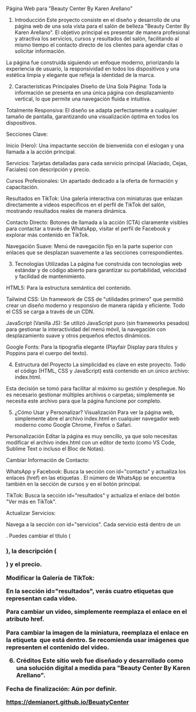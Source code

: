 Página Web para "Beauty Center By Karen Arellano"
1. Introducción
Este proyecto consiste en el diseño y desarrollo de una página web de una sola vista para el salón de belleza "Beauty Center By Karen Arellano". El objetivo principal es presentar de manera profesional y atractiva los servicios, cursos y resultados del salón, facilitando al mismo tiempo el contacto directo de los clientes para agendar citas o solicitar información.

La página fue construida siguiendo un enfoque moderno, priorizando la experiencia de usuario, la responsividad en todos los dispositivos y una estética limpia y elegante que refleja la identidad de la marca.

2. Características Principales
Diseño de Una Sola Página: Toda la información se presenta en una única página con desplazamiento vertical, lo que permite una navegación fluida e intuitiva.

Totalmente Responsiva: El diseño se adapta perfectamente a cualquier tamaño de pantalla, garantizando una visualización óptima en todos los dispositivos.

Secciones Clave:

Inicio (Hero): Una impactante sección de bienvenida con el eslogan y una llamada a la acción principal.

Servicios: Tarjetas detalladas para cada servicio principal (Alaciado, Cejas, Faciales) con descripción y precio.

Cursos Profesionales: Un apartado dedicado a la oferta de formación y capacitación.

Resultados en TikTok: Una galería interactiva con miniaturas que enlazan directamente a videos específicos en el perfil de TikTok del salón, mostrando resultados reales de manera dinámica.

Contacto Directo: Botones de llamada a la acción (CTA) claramente visibles para contactar a través de WhatsApp, visitar el perfil de Facebook y explorar más contenido en TikTok.

Navegación Suave: Menú de navegación fijo en la parte superior con enlaces que se desplazan suavemente a las secciones correspondientes.

3. Tecnologías Utilizadas
La página fue construida con tecnologías web estándar y de código abierto para garantizar su portabilidad, velocidad y facilidad de mantenimiento.

HTML5: Para la estructura semántica del contenido.

Tailwind CSS: Un framework de CSS de "utilidades primero" que permitió crear un diseño moderno y responsivo de manera rápida y eficiente. Todo el CSS se carga a través de un CDN.

JavaScript (Vanilla JS): Se utilizó JavaScript puro (sin frameworks pesados) para gestionar la interactividad del menú móvil, la navegación con desplazamiento suave y otros pequeños efectos dinámicos.

Google Fonts: Para la tipografía elegante (Playfair Display para títulos y Poppins para el cuerpo del texto).

4. Estructura del Proyecto
La simplicidad es clave en este proyecto. Todo el código (HTML, CSS y JavaScript) está contenido en un único archivo: index.html.

Esta decisión se tomó para facilitar al máximo su gestión y despliegue. No es necesario gestionar múltiples archivos o carpetas; simplemente se necesita este archivo para que la página funcione por completo.

5. ¿Cómo Usar y Personalizar?
Visualización
Para ver la página web, simplemente abre el archivo index.html en cualquier navegador web moderno como Google Chrome, Firefox o Safari.

Personalización
Editar la página es muy sencillo, ya que solo necesitas modificar el archivo index.html con un editor de texto (como VS Code, Sublime Text o incluso el Bloc de Notas).

Cambiar Información de Contacto:

WhatsApp y Facebook: Busca la sección con id="contacto" y actualiza los enlaces (href) en las etiquetas <a>. El número de WhatsApp se encuentra también en la sección de cursos y en el botón principal.

TikTok: Busca la sección id="resultados" y actualiza el enlace del botón "Ver más en TikTok".

Actualizar Servicios:

Navega a la sección con id="servicios". Cada servicio está dentro de un <div>. Puedes cambiar el título (<h3>), la descripción (<p>) y el precio.

Modificar la Galería de TikTok:

En la sección id="resultados", verás cuatro etiquetas <a> que representan cada video.

Para cambiar un video, simplemente reemplaza el enlace en el atributo href.

Para cambiar la imagen de la miniatura, reemplaza el enlace en la etiqueta <img> que está dentro. Se recomienda usar imágenes que representen el contenido del video.

6. Créditos
Este sitio web fue diseñado y desarrollado como una solución digital a medida para "Beauty Center By Karen Arellano".

Fecha de finalización: Aún por definir.

https://demianort.github.io/BeuatyCenter
